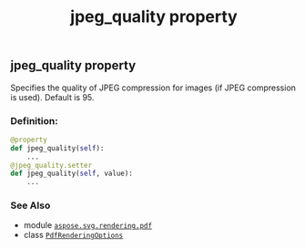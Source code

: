 ﻿---
title: jpeg_quality property
second_title: Aspose.SVG for Python via .NET API References
description: 
type: docs
weight: 100
url: /python-net/aspose.svg.rendering.pdf/pdfrenderingoptions/jpeg_quality/
is_root: false
---

## jpeg_quality property


Specifies the quality of JPEG compression for images (if JPEG compression is used).
Default is 95.
### Definition:
```python
@property
def jpeg_quality(self):
    ...
@jpeg_quality.setter
def jpeg_quality(self, value):
    ...
```

### See Also
* module [`aspose.svg.rendering.pdf`](../../)
* class [`PdfRenderingOptions`](/svg/python-net/aspose.svg.rendering.pdf/pdfrenderingoptions)
